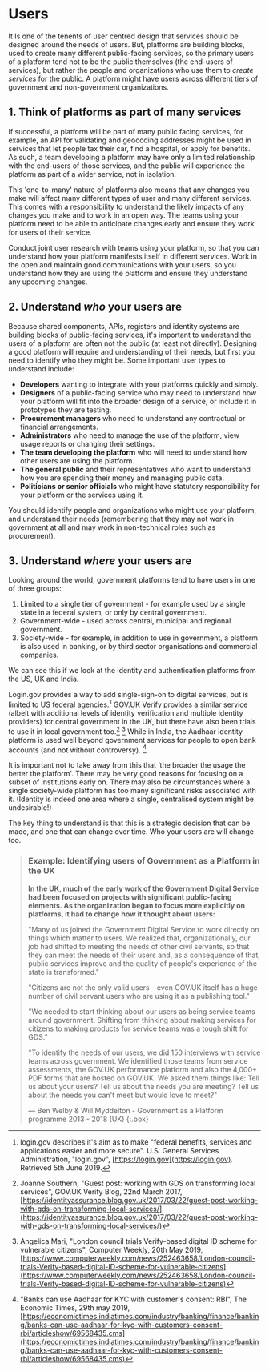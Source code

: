 # Users

It Is one of the tenents of user centred design that services should be designed around the needs of users. But, platforms are building blocks, used to create many different public-facing services, so the primary users of a platform tend not to be the public themselves (the end-users of services), but rather the people and organizations who use them to _create services_ for the public. A platform might have users across different tiers of government and non-government organizations.

## 1. Think of platforms as part of many services

If successful, a platform will be part of many public facing services, for example, an API for validating and geocoding addresses might be used in services that let people tax their car, find a hospital, or apply for benefits. As such, a team developing a platform may have only a limited relationship with the end-users of those services, and the public will experience the platform as part of a wider service, not in isolation.

This 'one-to-many' nature of platforms also means that any changes you make will affect many different types of user and many different services. This comes with a responsibility to understand the likely impacts of any changes you make and to work in an open way. The teams using your platform need to be able to anticipate changes early and ensure they work for users of their service.  

Conduct joint user research with teams using your platform, so that you can understand how your platform manifests itself in different services. Work in the open and maintain good communications with your users, so you understand how they are using the platform and ensure they understand any upcoming changes.

## 2. Understand _who_ your users are

Because shared components, APIs, registers and identity systems are building blocks of public-facing services, it's important to understand the users of a platform are often not the public (at least not directly). Designing a good platform will require and understanding of their needs, but first you need to identify who they might be. Some important user types to understand include:

* **Developers** wanting to integrate with your platforms quickly and simply.
* **Designers** of a public-facing service who may need to understand how your platform will fit into the broader design of a service, or include it in prototypes they are testing.
* **Procurement managers** who need to understand any contractual or financial arrangements.
* **Administrators** who need to manage the use of the platform, view usage reports or changing their settings.
* **The team developing the platform** who will need to understand how other users are using the platform.
* **The general public** and their representatives who want to understand how you are spending their money and managing public data.
* **Politicians or senior officials** who might have statutory responsibility for your platform or the services using it.

You should identify people and organizations who might use your platform, and understand their needs (remembering that they may not work in government at all and may work in non-technical roles such as procurement).

## 3. Understand _where_ your users are

Looking around the world, government platforms tend to have users in one of three groups:

1. Limited to a single tier of government - for example used by a single state in a federal system, or only by central government.
2. Government-wide - used across central, municipal and regional government.
3. Society-wide - for example, in addition to use in government, a platform is also used in banking, or by third sector organisations and commercial companies.

We can see this if we look at the identity and authentication platforms from the US, UK and India.

Login.gov provides a way to add single-sign-on to digital services, but is limited to US federal agencies.[^1] GOV.UK Verify provides a similar service (albeit with additional levels of identity verification and multiple identity providers) for central government in the UK, but there have also been trials to use it in local government too.[^2] [^3] While in India, the Aadhaar identity platform is used well beyond government services for people to open bank accounts (and not without controversy). [^4]

It is important not to take away from this that ‘the broader the usage the better the platform'. There may be very good reasons for focusing on a subset of institutions early on. There may also be circumstances where a single society-wide platform has too many significant risks associated with it. (Identity is indeed one area where a single, centralised system might be undesirable!)

The key thing to understand is that this is a strategic decision that can be made, and one that can change over time. Who your users are will change too.

> ### Example: Identifying users of Government as a Platform in the UK
> 
> **In the UK, much of the early work of the Government Digital Service had been focused on projects with significant public-facing elements. As the organization began to focus more explicitly on platforms, it had to change how it thought about users:**
> 
> "Many of us joined the Government Digital Service to work directly on things which matter to users. We realized that, organizationally, our job had shifted to meeting the needs of other civil servants, so that they can meet the needs of their users and, as a consequence of that, public services improve and the quality of people's experience of the state is transformed."
> 
> "Citizens are not the only valid users – even GOV.UK itself has a huge number of civil servant users who are using it as a publishing tool."
> 
> "We needed to start thinking about our users as being service teams around government. Shifting from thinking about making services for citizens to making products for service teams was a tough shift for GDS."
> 
> "To identify the needs of our users, we did 150 interviews with service teams across government. We identified those teams from service assessments, the GOV.UK performance platform and also the 4,000+ PDF forms that are hosted on GOV.UK. We asked them things like: Tell us about your users? Tell us about the needs you are meeting? Tell us about the needs you can't meet but would love to meet?"
> 
> — Ben Welby & Will Myddelton - Government as a Platform programme 2013 - 2018 (UK)
{:.box}

[^1]:   login.gov describes it's aim as to make "federal benefits, services and applications easier and more secure". U.S. General Services Administration, "login.gov", [https://login.gov](https://login.gov). Retrieved 5th June 2019.

[^2]:   Joanne Southern, "Guest post: working with GDS on transforming local services", GOV.UK Verify Blog, 22nd March 2017, [https://identityassurance.blog.gov.uk/2017/03/22/guest-post-working-with-gds-on-transforming-local-services/](https://identityassurance.blog.gov.uk/2017/03/22/guest-post-working-with-gds-on-transforming-local-services/)

[^3]:   Angelica Mari, "London council trials Verify-based digital ID scheme for vulnerable citizens", Computer Weekly, 20th May 2019, [https://www.computerweekly.com/news/252463658/London-council-trials-Verify-based-digital-ID-scheme-for-vulnerable-citizens](https://www.computerweekly.com/news/252463658/London-council-trials-Verify-based-digital-ID-scheme-for-vulnerable-citizens)

[^4]:   "Banks can use Aadhaar for KYC with customer's consent: RBI", The Economic Times, 29th may 2019, [https://economictimes.indiatimes.com/industry/banking/finance/banking/banks-can-use-aadhaar-for-kyc-with-customers-consent-rbi/articleshow/69568435.cms](https://economictimes.indiatimes.com/industry/banking/finance/banking/banks-can-use-aadhaar-for-kyc-with-customers-consent-rbi/articleshow/69568435.cms)
